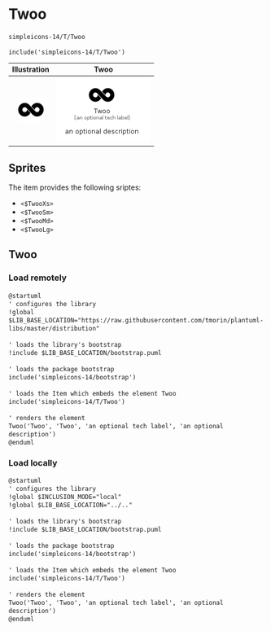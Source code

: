# Twoo


```text
simpleicons-14/T/Twoo
```

```text
include('simpleicons-14/T/Twoo')
```



| Illustration | Twoo |
| :---: | :---: |
| ![illustration for Illustration](../../simpleicons-14/T/Twoo.png) | ![illustration for Twoo](../../simpleicons-14/T/Twoo.Local.png) |



## Sprites
The item provides the following sriptes:

- `<$TwooXs>`
- `<$TwooSm>`
- `<$TwooMd>`
- `<$TwooLg>`





## Twoo

### Load remotely
```plantuml
@startuml
' configures the library
!global $LIB_BASE_LOCATION="https://raw.githubusercontent.com/tmorin/plantuml-libs/master/distribution"

' loads the library's bootstrap
!include $LIB_BASE_LOCATION/bootstrap.puml

' loads the package bootstrap
include('simpleicons-14/bootstrap')

' loads the Item which embeds the element Twoo
include('simpleicons-14/T/Twoo')

' renders the element
Twoo('Twoo', 'Twoo', 'an optional tech label', 'an optional description')
@enduml
```

### Load locally
```plantuml
@startuml
' configures the library
!global $INCLUSION_MODE="local"
!global $LIB_BASE_LOCATION="../.."

' loads the library's bootstrap
!include $LIB_BASE_LOCATION/bootstrap.puml

' loads the package bootstrap
include('simpleicons-14/bootstrap')

' loads the Item which embeds the element Twoo
include('simpleicons-14/T/Twoo')

' renders the element
Twoo('Twoo', 'Twoo', 'an optional tech label', 'an optional description')
@enduml
```

